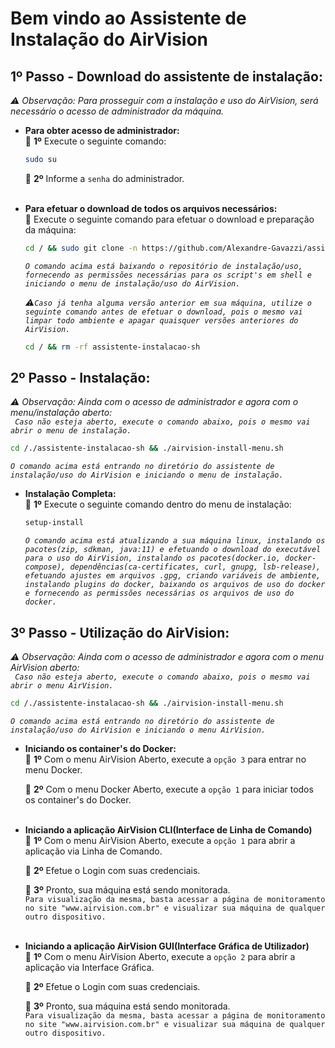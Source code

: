 # Bem vindo ao Assistente de Instalação do AirVision

## 1º Passo - Download do assistente de instalação:

<i>⚠ Observação: Para prosseguir com a instalação e uso do AirVision, será necessário o acesso de administrador da máquina.</i>

- <b>Para obter acesso de administrador:</b> <br>
  🚩 <b>1º</b> Execute o seguinte comando:

  ```sh
  sudo su
  ```

  🚩 <b>2º</b> Informe a `senha` do administrador. <br> <br>

- <b>Para efetuar o download de todos os arquivos necessários:</b> <br>
  🚩 Execute o seguinte comando para efetuar o download e preparação da máquina:

  ```sh
  cd / && sudo git clone -n https://github.com/Alexandre-Gavazzi/assistente-instalacao-sh.git && cd /./assistente-instalacao-sh && sudo git checkout main airvision-install-menu.sh && sudo git checkout main includes && sudo chmod +x airvision-install-menu.sh && sudo chmod +x includes/* && cd /./assistente-instalacao-sh && ./airvision-install-menu.sh
  ```

  <i>`O comando acima está baixando o repositório de instalação/uso, fornecendo as permissões necessárias para os script's em shell e iniciando o menu de instalação/uso do AirVision.`</i> <br>

  <i>⚠`Caso já tenha alguma versão anterior em sua máquina, utilize o seguinte comando antes de efetuar o download, pois o mesmo vai limpar todo ambiente e apagar quaisquer versões anteriores do AirVision.`</i>

  ```sh
  cd / && rm -rf assistente-instalacao-sh
  ```

## 2º Passo - Instalação:

<i>⚠ Observação: Ainda com o acesso de administrador e agora com o menu/instalação aberto:</i> <br>
<i>` Caso não esteja aberto, execute o comando abaixo, pois o mesmo vai abrir o menu de instalação.`</i>

```sh
cd /./assistente-instalacao-sh && ./airvision-install-menu.sh
```

<i>`O comando acima está entrando no diretório do assistente de instalação/uso do AirVision e iniciando o menu de instalação.`</i> <br>

- <b>Instalação Completa:</b> <br>
  🚩 <b>1º</b> Execute o seguinte comando dentro do menu de instalação:

  ```sh
  setup-install
  ```

  <i>`O comando acima está atualizando a sua máquina linux, instalando os pacotes(zip, sdkman, java:11) e efetuando o download do executável para o uso do AirVision, instalando os pacotes(docker.io, docker-compose), dependências(ca-certificates, curl, gnupg, lsb-release), efetuando ajustes em arquivos .gpg, criando variáveis de ambiente, instalando plugins do docker, baixando os arquivos de uso do docker e fornecendo as permissões necessárias os arquivos de uso do docker.`</i>

## 3º Passo - Utilização do AirVision:

<i>⚠ Observação: Ainda com o acesso de administrador e agora com o menu AirVision aberto:</i> <br>
<i>` Caso não esteja aberto, execute o comando abaixo, pois o mesmo vai abrir o menu AirVision.`</i>

```sh
cd /./assistente-instalacao-sh && ./airvision-install-menu.sh
```

<i>`O comando acima está entrando no diretório do assistente de instalação/uso do AirVision e iniciando o menu AirVision.`</i> <br>

- <b>Iniciando os container's do Docker:</b> <br>
  🚩 <b>1º</b> Com o menu AirVision Aberto, execute a `opção 3` para entrar no menu Docker. <br>

  🚩 <b>2º</b> Com o menu Docker Aberto, execute a `opção 1` para iniciar todos os container's do Docker. <br> <br>

- <b>Iniciando a aplicação AirVision CLI(Interface de Linha de Comando)</b> <br>
  🚩 <b>1º</b> Com o menu AirVision Aberto, execute a `opção 1` para abrir a aplicação via Linha de Comando. <br>

  🚩 <b>2º</b> Efetue o Login com suas credenciais. <br>

  🏁 <b>3º</b> Pronto, sua máquina está sendo monitorada. <br>
  `Para visualização da mesma, basta acessar a página de monitoramento no site "www.airvision.com.br" e visualizar sua máquina de qualquer outro dispositivo.` <br> <br>

- <b>Iniciando a aplicação AirVision GUI(Interface Gráfica de Utilizador)</b> <br>
  🚩 <b>1º</b> Com o menu AirVision Aberto, execute a `opção 2` para abrir a aplicação via Interface Gráfica. <br>

  🚩 <b>2º</b> Efetue o Login com suas credenciais. <br>

  🏁 <b>3º</b> Pronto, sua máquina está sendo monitorada. <br>
  `Para visualização da mesma, basta acessar a página de monitoramento no site "www.airvision.com.br" e visualizar sua máquina de qualquer outro dispositivo.`
